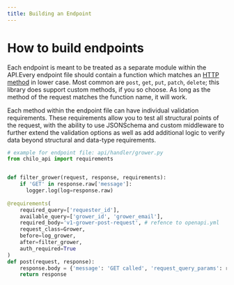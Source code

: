 ```yaml
---
title: Building an Endpoint
---
```


# How to build endpoints

Each endpoint is meant to be treated as a separate module within the API.Every endpoint file should contain a function which matches an 
[HTTP method](https://developer.mozilla.org/en-US/docs/Web/HTTP/Methods) in lower case. 
Most common are `post`, `get`, `put`, `patch`, `delete`; this library does support custom methods, 
if you so choose. As long as the method of the request matches the function name, it will work.

Each method within the endpoint file can have individual validation requirements. These requirements allow you to test 
all structural points of the request, with the ability to use JSONSchema and custom middleware to further extend the 
validation options as well as add additional logic to verify data beyond structural and data-type requirements.

```python
# example for endpoint file: api/handler/grower.py
from chilo_api import requirements


def filter_grower(request, response, requirements):
    if 'GET' in response.raw['message']:
      logger.log(log=response.raw)
    
@requirements(
    required_query=['requester_id'],
    available_query=['grower_id', 'grower_email'],
    required_body='v1-grower-post-request', # refence to openapi.yml
    request_class=Grower,
    before=log_grower,
    after=filter_grower,
    auth_required=True
)
def post(request, response):
    response.body = {'message': 'GET called', 'request_query_params': request.query_params}
    return response
```